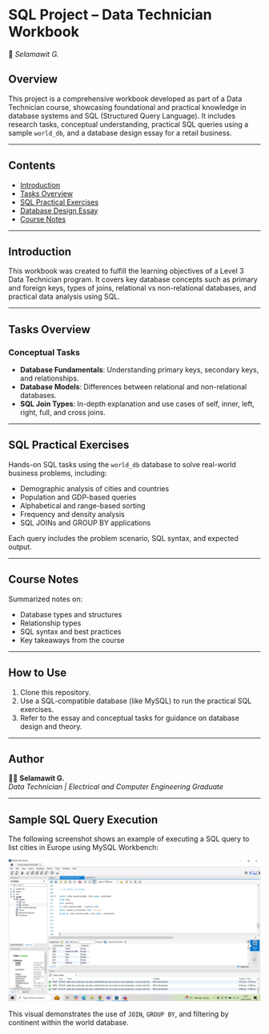 # SQL Project – Data Technician Workbook  
📁 *Selamawit G.*

## Overview

This project is a comprehensive workbook developed as part of a Data Technician course, showcasing foundational and practical knowledge in database systems and SQL (Structured Query Language). It includes research tasks, conceptual understanding, practical SQL queries using a sample `world_db`, and a database design essay for a retail business.

---

## Contents

- [Introduction](#introduction)
- [Tasks Overview](#tasks-overview)
- [SQL Practical Exercises](#sql-practical-exercises)
- [Database Design Essay](#database-design-essay)
- [Course Notes](#course-notes)

---

## Introduction

This workbook was created to fulfill the learning objectives of a Level 3 Data Technician program. It covers key database concepts such as primary and foreign keys, types of joins, relational vs non-relational databases, and practical data analysis using SQL.

---

## Tasks Overview

### Conceptual Tasks 

- **Database Fundamentals**: Understanding primary keys, secondary keys, and relationships.
- **Database Models**: Differences between relational and non-relational databases.
- **SQL Join Types**: In-depth explanation and use cases of self, inner, left, right, full, and cross joins.

---

## SQL Practical Exercises 

Hands-on SQL tasks using the `world_db` database to solve real-world business problems, including:

- Demographic analysis of cities and countries
- Population and GDP-based queries
- Alphabetical and range-based sorting
- Frequency and density analysis
- SQL JOINs and GROUP BY applications

Each query includes the problem scenario, SQL syntax, and expected output.

---

## Course Notes

Summarized notes on:

- Database types and structures
- Relationship types
- SQL syntax and best practices
- Key takeaways from the course


---

## How to Use

1. Clone this repository.
2. Use a SQL-compatible database (like MySQL) to run the practical SQL exercises.
3. Refer to the essay and conceptual tasks for guidance on database design and theory.



---

## Author

👩‍💻 **Selamawit G.**  
*Data Technician | Electrical and Computer Engineering Graduate*


---

## Sample SQL Query Execution

The following screenshot shows an example of executing a SQL query to list cities in Europe using MySQL Workbench:

![Sample SQL Query](./SQL_sample.png)

This visual demonstrates the use of `JOIN`, `GROUP BY`, and filtering by continent within the world database.
